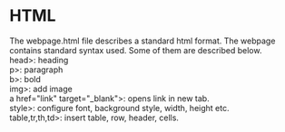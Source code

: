 # HTML
The webpage.html file describes a standard html format. The webpage contains standard syntax used. Some of them are described below.<br>
head>: heading<br>
p>: paragraph<br>
b>: bold<br>
img>: add image<br>
a href="link" target="_blank">: opens link in new tab.<br>
style>: configure font, background style, width, height etc.<br>
table,tr,th,td>: insert table, row, header, cells.
